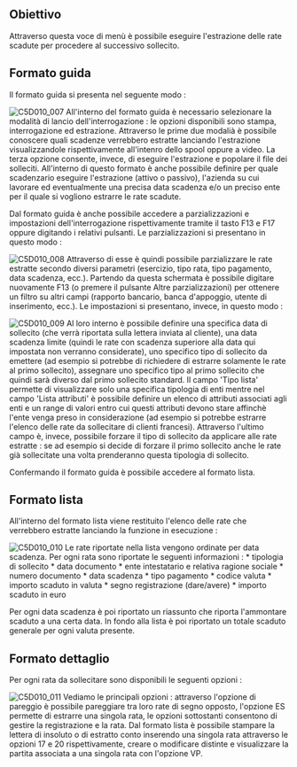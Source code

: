 ## Obiettivo
Attraverso questa voce di menù è possibile eseguire l'estrazione delle rate scadute per procedere al successivo sollecito.

## Formato guida
Il formato guida si presenta nel seguente modo : 

![C5D010_007](https://doc.smeup.com/immagini/MBDOC_OGG-P_C5NARRL/C5D010_007.png)
All'interno del formato guida è necessario selezionare la modalità di lancio dell'interrogazione :  le opzioni disponibili sono stampa, interrogazione ed estrazione. Attraverso le prime due modalià è possibile conoscere quali scadenze verrebbero estratte lanciando l'estrazione visualizzandole rispettivamente all'intenro dello spool oppure a video. La terza opzione consente, invece, di eseguire l'estrazione e popolare il file dei solleciti.
All'interno di questo formato è anche possibile definire per quale scadenzario eseguire l'estrazione (attivo o passivo), l'azienda su cui lavorare ed eventualmente una precisa data scadenza e/o un preciso ente per il quale si vogliono estrarre le rate scadute.

Dal formato guida è anche possibile accedere a parzializzazioni e impostazioni dell'interrogazione rispettivamente tramite il tasto F13 e F17 oppure digitando i relativi pulsanti.
Le parzializzazioni si presentano in questo modo : 

![C5D010_008](https://doc.smeup.com/immagini/MBDOC_OGG-P_C5NARRL/C5D010_008.png)
Attraverso di esse è quindi possibile parzializzare le rate estratte secondo diversi parametri (esercizio, tipo rata, tipo pagamento, data scadenza, ecc.). Partendo da questa schermata è possibile digitare nuovamente F13 (o premere il pulsante Altre parzializzazioni) per ottenere un filtro su altri campi (rapporto bancario, banca d'appoggio, utente di inserimento, ecc.).
Le impostazioni si presentano, invece, in questo modo : 

![C5D010_009](https://doc.smeup.com/immagini/MBDOC_OGG-P_C5NARRL/C5D010_009.png)
Al loro interno è possibile definire una specifica data di sollecito (che verrà riportata sulla lettera inviata al cliente), una data scadenza limite (quindi le rate con scadenza superiore alla data qui impostata non verranno considerate), uno specifico tipo di sollecito da emettere (ad esempio si potrebbe di richiedere di estrarre solamente le rate al primo sollecito), assegnare uno specifico tipo al primo sollecito che quindi sarà diverso dal primo sollecito standard. Il campo 'Tipo lista' permette di visualizzare solo una specifica tipologia di enti mentre nel campo 'Lista attributi' è possibile definire un elenco di attributi associati agli enti e un range di valori entro cui questi attributi devono stare affinchè l'ente venga preso in considerazione (ad esempio si potrebbe estrarre l'elenco delle rate da sollecitare di clienti francesi). Attraverso l'ultimo campo è, invece, possibile forzare il tipo di sollecito da applicare alle rate estratte :  se ad esempio si decide di forzare il primo sollecito anche le rate già sollecitate una volta prenderanno questa tipologia di sollecito.

Confermando il formato guida è possibile accedere al formato lista.

## Formato lista
All'interno del formato lista viene restituito l'elenco delle rate che verrebbero estratte lanciando la funzione in esecuzione : 

![C5D010_010](https://doc.smeup.com/immagini/MBDOC_OGG-P_C5NARRL/C5D010_010.png)
Le rate riportate nella lista vengono ordinate per data scadenza. Per ogni rata sono riportate le seguenti informazioni : 
 \* tipologia di sollecito
 \* data documento
 \* ente intestatario e relativa ragione sociale
 \* numero documento
 \* data scadenza
 \* tipo pagamento
 \* codice valuta
 \* importo scaduto in valuta
 \* segno registrazione (dare/avere)
 \* importo scaduto in euro

Per ogni data scadenza è poi riportato un riassunto che riporta l'ammontare scaduto a una certa data.
In fondo alla lista è poi riportato un totale scaduto generale per ogni valuta presente.


## Formato dettaglio
Per ogni rata da sollecitare sono disponibili le seguenti opzioni : 

![C5D010_011](https://doc.smeup.com/immagini/MBDOC_OGG-P_C5NARRL/C5D010_011.png)
Vediamo le principali opzioni :  attraverso l'opzione di pareggio è possibile pareggiare tra loro rate di segno opposto, l'opzione ES permette di estrarre una singola rata, le opzioni sottostanti consentono di gestire la registrazione e la rata. Dal formato lista è possibile stampare la lettera di insoluto o di estratto conto inserendo una singola rata attraverso le opzioni 17 e 20 rispettivamente, creare o modificare distinte e visualizzare la partita associata a una singola rata con l'opzione VP.
